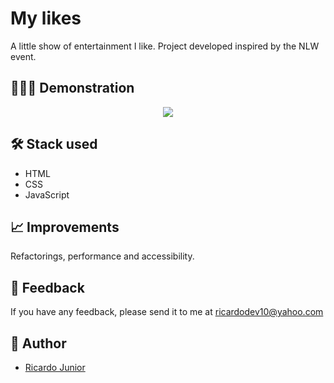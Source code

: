 # My likes

A little show of entertainment I like.
Project developed inspired by the NLW event.


## 💁🏻‍♂️ Demonstration

<p align="center">
<img src=".github/my-likes.gif">
</p>


## 🛠 Stack used

- HTML 
- CSS
- JavaScript


## 📈 Improvements

Refactorings, performance and accessibility.


## 🙂 Feedback

If you have any feedback, please send it to me at ricardodev10@yahoo.com


## 💛 Author

- [Ricardo Junior](https://www.linkedin.com/in/ricardodev10/)